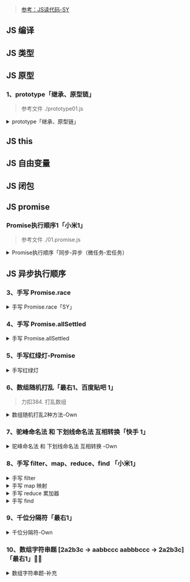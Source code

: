 

> [参考：JS读代码-SY](https://www.mianshipai.com/docs/written-exam/JS-reading.html) 


## JS 编译
## JS 类型
## JS 原型
### 1、prototype「继承、原型链」
> 参考文件 ./prototype01.js
<details>
  <summary>prototype「继承、原型链」</summary>

```
function A() {}
var a = new A()
console.log(a.__proto__ === A.prototype) //true
console.log(a.prototype) //undefined
console.log(A.__proto__ === Function.prototype) //true
```

1、分析 console.log(a.__proto__ === A.prototype) //true
- 当使用 new A() 创建对象时，JavaScript会将新创建的对象 a 的内部 [[Prototype]] （在浏览器中通过 __proto__ 访问）指向构造函数 A 的 prototype 属性。
- 这是JavaScript原型继承机制的核心：实例对象通过 __proto__ 链接到其构造函数的原型对象。

2、分析 console.log(a.prototype) //undefined
- prototype 属性 只存在于函数对象 上，用于存储将被所有实例共享的属性和方法。
- a 是通过 new A() 创建的普通实例对象，不是函数，因此它没有 prototype 属性。

3、分析 console.log(A.__proto__ === Function.prototype) //true
- 在JavaScript中， 函数本身也是对象 。当创建函数 A 时，它会被视为 Function 的实例。
- 因此， A 的内部 [[Prototype]] （即 A.__proto__ ）会指向 Function.prototype ，这体现了JavaScript中函数的原型链结构。

</details>

## JS this
## JS 自由变量
## JS 闭包
## JS promise

### Promise执行顺序1「小米1」

> 参考文件 ./01.promise.js
 
 <details>
  <summary>Promise执行顺序「同步-异步（微任务-宏任务）</summary>

```
async function async1() {
    console.log('async1 start'); //2
    await async2();
    console.log('async1 end');//6
  }
  async function async2() {
    console.log('async2'); //3
  }
  
  console.log('script start'); //1
  
  setTimeout(function () {
    console.log('setTimeout');//8
  }, 0);
  
  async1();
  
  new Promise(function (resolve) {
    console.log('promise1'); //4
    resolve();
  }).then(function () {
    console.log('promise2');//7
  });
  console.log('script end'); //5



// 执行结果：

//   promise.js:10 script start
//   promise.js:2 async1 start
//   promise.js:7 async2
//   promise.js:19 promise1
//   promise.js:24 script end
//   promise.js:4 async1 end
//   promise.js:22 promise2
//   promise.js:13 setTimeout
```

JavaScript的事件循环遵循以下优先级：
> 1.首先执行所有同步代码 （执行栈）
2.然后执行所有微任务 （Microtasks Queue）
1. 最后执行宏任务 （Macrotasks Queue）

逐行解析执行过程:
> * script start （行10）：执行全局同步代码的第一条输出
* async1 start （行2）：调用async1()函数，执行其内部的同步代码
* *async2 （行7）：async1内部调用async2()，执行其同步代码
promise1 （行19）：创建Promise对象，执行其构造* 函数中的同步代码
* script end （行24）：执行全局最后一条同步代码
此时同步代码执行完毕，开始执行微任务队列：
* async1 end （行4）：async2()返回的Promise完成后，执行async1中await后面的代码
* promise2 （行22）：Promise构造函数中的resolve()触发then回调，作为微任务执行
* 微任务队列清空后，开始执行宏任务队列：
* setTimeout （行13）：执行setTimeout的回调函数

</details>


## JS 异步执行顺序





### 3、手写 Promise.race

<details>
  <summary>手写 Promise.race「SY」</summary>

```
static race(promises) {
  return new MyPromise((resolve, reject) => {
    promises.forEach(promise => {
      if (promise instanceof MyPromise) {
          promise.then(res => {
              resolve(res)
          }, err => {
              reject(err)
          })
      } else {
          resolve(promise)
      }
    })
  })
}
```

</details>


### 4、手写 Promise.allSettled



<details>
  <summary>手写 Promise.allSettled</summary>

```
static allSettled(promises) {
  return new Promise((resolve, reject) => {
    const res = []
    let count = 0
    const addData = (status, value, i) => {
      res[i] = {
          status,
          value
      }
      count++
      if (count === promises.length) {
          resolve(res)
      }
    }
    promises.forEach((promise, i) => {
      if (promise instanceof MyPromise) {
        promise.then(res => {
          addData('fulfilled', res, i)
        }, err => {
          addData('rejected', err, i)
        })
      } else {
        addData('fulfilled', promise, i)
      }
    })
  })
}
```

</details>


### 5、手写红绿灯-Promise


<details>
  <summary>手写红绿灯</summary>

```
function red() {
  console.log('red')
}

function green() {
  console.log('green')
}

function yellow() {
  console.log('yellow')
}

function light(cb, wait) {
  return new Promise((resolve) => {
    setTimeout(() => {
      cb()
      resolve()
    }, wait)
  })
}

function start() {
  return Promise.resolve()
    .then(() => {
      return light(red, 1000)
    })
    .then(() => {
      return light(green, 1000)
    })
    .then(() => {
      return light(yellow, 1000)
    })
    .finally(() => {
      return start()
    })
}

start()
```

</details>

### 6、数组随机打乱「最右1、百度贴吧 1」

> 力扣384. 打乱数组

<details>
  <summary>数组随机打乱2种方法-Own</summary>

数组随机打乱方式：
* for循环，每个值随机另取一个下标，调换俩值
* 随机取数组中的某个值，push进新数组，删除原数组该值，直到原数组无值

前置知识：    
* Math.random() 方法可返回介于 0 ~ 1 之间的一个随机数。
* 0-9的随机数：Math.floor(Math.random()*10)
* 1-10的随机数：Math.floor(Math.random()*10)+1
*  0-n-1的随机数：Math.floor(Math.random()*n+1)
* splice() 方法向/从数组中添加/删除项目，然后返回被删除的项目。会改变原始数组。
* splice(index,howmany,item1,.....,itemX)，howmany要删除的项目数量；item1可选。向数组添加的新项目。
* 延伸 slice(start,end) end可选规定从何处结束选取。不会改变原数组

      

 a.for循环，每个值随机[random]另取一个下标，调换俩值
```
function reset(arr) {
    for (let i = 0; i < arr.length; i++) {
        var index2 = Math.floor(Math.random() * arr.length);
        const [val1, val2] = [arr[i], arr[index2]] //解构赋值
        arr[i] = val2;
        arr[index2] = val1;
    }
    return arr;
}
```

b.随机[random]取数组中的某个值，push进新数组，删除原数组该值，直到原数组无值

```
function reset(arr) {
    let res = []
    console.log(arr)
    while (arr.length) {
        let index = Math.floor(Math.random() * arr.length)
        res.push(arr[index]) //push随机取的值
        arr.splice(index, 1) //将改值删除
    }
    return res;
}
```

</details>


### 7、驼峰命名法 和 下划线命名法 互相转换「快手 1」

<details>
  <summary>驼峰命名法 和 下划线命名法 互相转换 -Own</summary>

前置知识：    
* **stringObject.split**(separator,howmany) ：方法用于把一个字符串分割成字符串数组。**separator 字符串或正则表达式**;
* **arrayObject.join**(separator)：方法用于把数组中的所有元素放入一个字符串。元素是通过指定的分隔符进行分隔的。
* **arrayObject.splice**()方法向/从数组中添加/删除项目，然后返回被删除的项目,该方法会改变原始数组。
* **stringObject.toUpperCase**()：用于把字符串转换为大写。
* **stringObject.toLowerCase**()：用于把字符串转换为小写。

      

a.下划线转驼峰
```
// hello_world_web => helloWorldWeb
function translate(str){
    let arr=str.split('_') //[hello,world,web]
    let res=arr[0] //hello
    for (let i = 1; i < arr.length; i++) {
        let itemarr=arr[i].split('') // [w,o,r,l,d]
        itemarr.splice(0,1,itemarr[0].toUpperCase()) //[W,o,r,l,d]
        res+=itemarr.join('')//+World +Web
    }
    return res;
}
```

b.驼峰转下划线

```
// helloWorldWeb => hello_world_web 
function translate(str) {
    let arr = str.split('')
    let res = ""
    for (let i = 0; i < arr.length; i++) {
        let item = arr[i] == arr[i].toUpperCase() ? '_' + arr[i].toLowerCase() : arr[i];
        res += item;
    }
    return res;
}
```

</details>


### 8、手写 filter、map、reduce、find 「小米1」


<details>
  <summary>手写 filter</summary>

> filter() 方法创建一个新数组, 其包含通过所提供函数实现的测试的所有元素。     
不会改变原始数组。


```
Array.prototype.filter1 = function (fn) {
    let res=[]
    for (let i = 0; i < this.length; i++) {
        if(fn(this[i])){
            res.push(this[i])
        }
        //等价于 fn(this[i]) && res.push(this[i])
    }
    return res;
}
//校验
let arr = [1, 3, 5, 10];
let arr1 = arr.filte1r(function (item) {
    return item > 4
})
console.log(arr1) //[5,10]
```

</details>


<details>
  <summary>手写 map 映射</summary>

> map()方法返回一个新数组，数组中的元素为原始数组元素调用函数处理后的值。  
不会改变原始数组。

```
Array.prototype.map1=function(fn){
    let res=[]
    for (let i = 0; i < this.length; i++) {
        res.push(fn(this[i]))
    }
    return res
}
// 校验
let arr = [1, 3, 6, 10];
let arr1 = arr.map1(function (item) {
    return item + 1
})
console.log(arr1) //[2, 4, 7, 11]
```


</details>

<details>
  <summary>手写 reduce 累加器</summary>

> reduce() 方法对数组中的每个元素执行一个由您提供的reducer函数(升序执行)，将其结果汇总为单个返回值。  
不会改变原始数组。


a.语法：

``` 
arr.reduce(callback(accumulator, currentValue[, index[, array]])[, initialValue])
```
callback 执行数组中每个值的函数，包含四个参数：

* `accumulator`
累计器累计回调的返回值; 它是上一次调用回调时返回**累积值或initialValue**。
* `currentValue`
数组中**正在处理的元素**。
* `index` 可选
数组中正在处理的**当前元素的索引**。 如果提供了initialValue，则起始索引号为0，否则从索引1起始。
* `array`可选
**调用reduce()的数组**

 `initialValue`可选

* **作为第一次调用 callback函数时的第一个参数的值。** 如果没有提供初始值，则将使用数组中的第一个元素。 

注：在没有初始值的空数组上调用 reduce 将报错。

* 代码实现
```
Array.prototype.reduce1 = function (fn,initVal){
    for (let i = 0; i < this.length; i++) {
        initVal=fn(initVal,this[i],i,this)
    }
    return initVal
}

var arr = [1, 4, 6, 8];
let result = arr.reduce1(function (val, item, index, origin) {
    return val + item
}, 0);
console.log(result) //19
```



</details>


<details>
  <summary>手写 find</summary>


> find() 方法返回通过测试（函数内判断）的数组的第一个元素的值。       
不会改变原始数组。

```
 Array.prototype.find1=function (fn){
    for (let i = 0; i < this.length; i++) {
        if (fn(this[i])) {
            return this[i]
        }
    }
}
let arr = [1, 3, 6, 10];
let arr1 = arr.find1(function (item) {
    return item >4;
})
console.log(arr, arr1) // [1, 3, 6, 10] 6
```

</details>


### 9、千位分隔符「最右1」



<details>
  <summary>千位分隔符-Own</summary>

思路：

* 1) 判断是否为数字格式，不是的话返回
* 2) 用`str.split()`方法将字符串分为小数部分和整数部分
* 3) 处理整数部分，转为数组格式并`arr.reverse()`反转数组
* 4) 遍历反转后的数组，在索引为 3 的倍数位置添加','
* 5) 最后将结果数组反转回来转为字符串并拼接小数部分返回

      

代码实现:
```
// 14322093=>14,322,093
function format(num){
    if(!(typeof num === "number")) return "非数字格式";
    let arr = num.toString().split('.')//想小数和整数部分分割
    let intStr=arr[0] //取整数部分
    let decStr=arr.length >1?'.'+arr[1]:""//取小数部分
    // 处理整数部分 14322093=>14,322,093
    var arrReverse=intStr.split('').reverse()//反转数组
    var arr2=[arrReverse[0]]//结果数组初始化化
    for (let i = 1; i < arrReverse.length; i++) {
        if (i%3 == 0) {
            //索引为3的整书时，添加','
            arr2.push(arrReverse[i]+',')
        }else{
            arr2.push(arrReverse[i])
        }
    }
    // 最后将数组反转回来，并转为字符串格式，拼接小数部分
    return arr2.reverse().join('')+decStr
}
```

</details>



### 10、数组字符串题 [2a2b3c -> aabbccc aabbbccc -> 2a2b3c] 「最右1」💛💛

<details>
  <summary>数组字符串题-补充</summary>
</details>